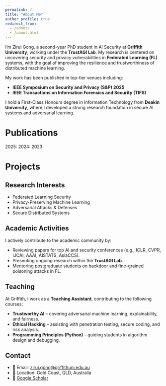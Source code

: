 ```yaml
---
permalink: /
title: "About Me"
author_profile: true
redirect_from: 
  - /about/
  - /about.html
---
```


I’m Zirui Gong, a second-year PhD student in AI Security at **Griffith University**, working under the **TrustAGI Lab**. My research is centered on uncovering security and privacy vulnerabilities in **Federated Learning (FL)** systems, with the goal of improving the resilience and trustworthiness of distributed machine learning.

My work has been published in top-tier venues including:

- **IEEE Symposium on Security and Privacy (S&P) 2025**
- **IEEE Transactions on Information Forensics and Security (TIFS)**

I hold a First-Class Honours degree in Information Technology from **Deakin University**, where I developed a strong research foundation in secure AI systems and adversarial learning.


Publications
======
2025:
2024:
2023:

Projects
======


## Research Interests

- Federated Learning Security
- Privacy-Preserving Machine Learning
- Adversarial Attacks & Defenses
- Secure Distributed Systems

## Academic Activities

I actively contribute to the academic community by:

- Reviewing papers for top AI and security conferences (e.g., ICLR, CVPR, IJCAI, AAAI, AISTATS, AsiaCCS).
- Presenting ongoing research within the **TrustAGI Lab**.
- Mentoring postgraduate students on backdoor and fine-grained poisoning attacks in FL.

## Teaching

At Griffith, I work as a **Teaching Assistant**, contributing to the following courses:

- **Trustworthy AI** – covering adversarial machine learning, explainability, and fairness.
- **Ethical Hacking** – assisting with penetration testing, secure coding, and risk analysis.
- **Programming Principles (Python)** – guiding students in algorithm design and debugging.

## Contact

- 📧 Email: [zirui.gong@griffithuni.edu.au](mailto:zirui.gong@griffithuni.edu.au)
- 📍 Location: Gold Coast, QLD, Australia  
- 🔗 [Google Scholar](https://scholar.google.com.au/citations?user=ze6m7AMAAAAJ&hl=en&oi=ao)


